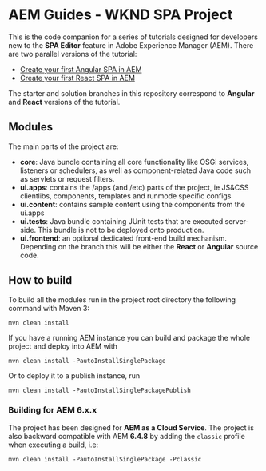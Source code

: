 # AEM Guides - WKND SPA Project

This is the code companion for a series of tutorials designed for developers new to the **SPA Editor** feature in Adobe Experience Manager (AEM). There are two parallel versions of the tutorial:

* [Create your first Angular SPA in AEM](https://experienceleague.adobe.com/docs/experience-manager-learn_en/getting-started-with-aem-headless/spa-editor/angular/overview.html)
* [Create your first React SPA in AEM](https://experienceleague.adobe.com/docs/experience-manager-learn/getting-started-with-aem-headless/spa-editor/react/overview.html)

The starter and solution branches in this repository correspond to **Angular** and **React** versions of the tutorial.

## Modules

The main parts of the project are:

* **core**: Java bundle containing all core functionality like OSGi services, listeners or schedulers, as well as component-related Java code such as servlets or request filters.
* **ui.apps**: contains the /apps (and /etc) parts of the project, ie JS&CSS clientlibs, components, templates and runmode specific configs
* **ui.content**: contains sample content using the components from the ui.apps
* **ui.tests**: Java bundle containing JUnit tests that are executed server-side. This bundle is not to be deployed onto production.
* **ui.frontend**: an optional dedicated front-end build mechanism. Depending on the branch this will be either the **React** or **Angular** source code.

## How to build

To build all the modules run in the project root directory the following command with Maven 3:

    mvn clean install

If you have a running AEM instance you can build and package the whole project and deploy into AEM with

    mvn clean install -PautoInstallSinglePackage

Or to deploy it to a publish instance, run

    mvn clean install -PautoInstallSinglePackagePublish

### Building for AEM 6.x.x

The project has been designed for **AEM as a Cloud Service**. The project is also backward compatible with AEM **6.4.8** by adding the `classic` profile when executing a build, i.e:

    mvn clean install -PautoInstallSinglePackage -Pclassic
